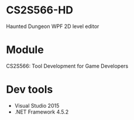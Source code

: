 # CS2S566-HD
Haunted Dungeon WPF 2D level editor
# Module
CS2S566: Tool Development for Game Developers
# Dev tools
* Visual Studio 2015
* .NET Framework 4.5.2
